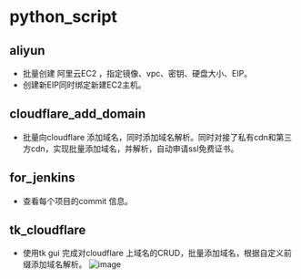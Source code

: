# python_script

## aliyun
* 批量创建 阿里云EC2 ，指定镜像、vpc、密钥、硬盘大小、EIP。
* 创建新EIP同时绑定新建EC2主机。

## cloudflare_add_domain
* 批量向cloudflare 添加域名，同时添加域名解析。同时对接了私有cdn和第三方cdn，实现批量添加域名，并解析，自动申请ssl免费证书。

## for_jenkins
* 查看每个项目的commit 信息。

## tk_cloudflare
* 使用tk gui 完成对cloudflare 上域名的CRUD，批量添加域名，根据自定义前缀添加域名解析。
![image](https://user-images.githubusercontent.com/121029437/228777444-41611134-3822-432c-a709-2c09d6b949a6.png)
